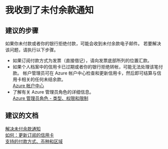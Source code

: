 <properties
    pageTitle="I received a past due balance notification"
    description="我收到了未付余款通知"
    service="azure-billing"
    resource="billing"
    authors="kasparks"
    displayOrder="4"
    selfHelpType="resource"
    supportTopicIds=""
    resourceTags=""
    productPesIds=""
    cloudEnvironments="public"
/>


# 我收到了未付余款通知

## **建议的步骤**
如果你未付款或者你的银行拒绝付款，可能会收到未付余款电子邮件。 若要解决该问题，请执行以下步骤。

* 如果订阅付款方式为发票（直接借记），请向发票底部所列的位置汇款。
* 如果个人档案中的信用卡已过期或者你的银行拒绝转帐，可能无法处理该笔付款。 帐户管理员可在 Azure 帐户中心检查和更新信用卡，然后即可结算与信用卡相关的任何未结余款。<br>
[Azure 帐户中心](https://account.windowsazure.com/Subscriptions)
* 了解有关 Azure 管理员角色的详细信息。<br>
[Azure 管理员角色 - 类型、权限和限制](https://azure.microsoft.com/documentation/articles/billing-add-change-azure-subscription-administrator/)

## **建议的文档**
[解决未付余款通知](https://azure.microsoft.com/documentation/articles/billing-azure-subscription-past-due-balance/)<br>
[如何：更新订阅的信用卡](https://azure.microsoft.com/documentation/articles/billing-how-to-change-credit-card/)<br>
[支持的付款方式、币种和区域](https://azure.microsoft.com/pricing/faq/)



<!--HONumber=Jun16_HO5-->


